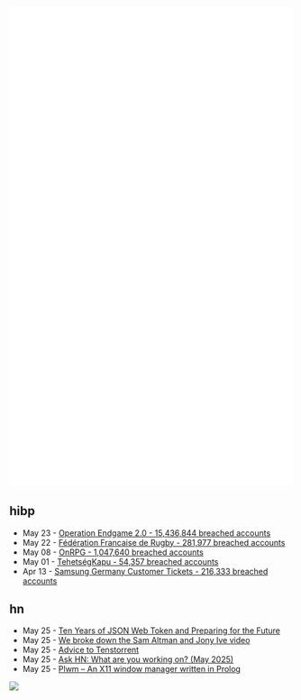 ![Metrics](https://raw.githubusercontent.com/phixion/phixion/master/metrics.svg)

## hibp

<!--
for https://github.com/phixion/phixion/blob/main/.github/workflows/feeds.yml
-->
<!--START_SECTION:haveibeenpwnd-->
- May 23 - [Operation Endgame 2.0 - 15,436,844 breached accounts](https://haveibeenpwned.com/Breach/OperationEndgame2)
- May 22 - [Fédération Francaise de Rugby - 281,977 breached accounts](https://haveibeenpwned.com/Breach/FFR)
- May 08 - [OnRPG - 1,047,640 breached accounts](https://haveibeenpwned.com/Breach/OnRPG)
- May 01 - [TehetségKapu - 54,357 breached accounts](https://haveibeenpwned.com/Breach/TehetsegKapu)
- Apr 13 - [Samsung Germany Customer Tickets - 216,333 breached accounts](https://haveibeenpwned.com/Breach/SamsungGermany)
<!--END_SECTION:haveibeenpwnd-->

## hn

<!--
for https://github.com/phixion/phixion/blob/main/.github/workflows/feeds.yml
-->
<!--START_SECTION:hn-->
- May 25 - [Ten Years of JSON Web Token and Preparing for the Future](https://self-issued.info/?p=2708)
- May 25 - [We broke down the Sam Altman and Jony Ive video](https://sfstandard.com/2025/05/23/sam-altman-jony-ive-video/)
- May 25 - [Advice to Tenstorrent](https://github.com/geohot/tt-tiny)
- May 25 - [Ask HN: What are you working on? (May 2025)](https://news.ycombinator.com/item?id=44090387)
- May 25 - [Plwm – An X11 window manager written in Prolog](https://github.com/Seeker04/plwm)
<!--END_SECTION:hn-->

<!--
for https://yhype.me
-->
![](https://hit.yhype.me/github/profile?user_id=13013670)

